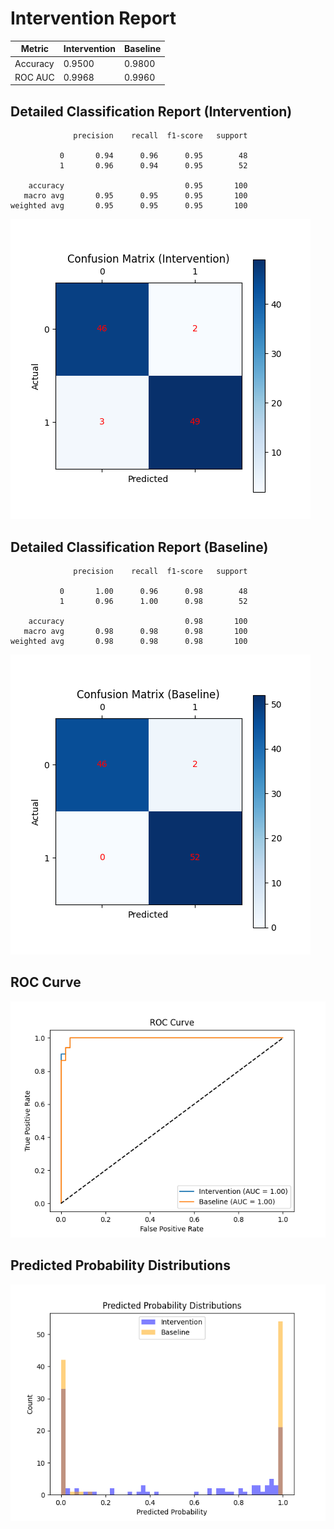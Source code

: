 
# Intervention Report

| Metric           | Intervention | Baseline |
|------------------|--------------|----------|
| Accuracy         | 0.9500     | 0.9800   |
| ROC AUC          | 0.9968     | 0.9960   |

## Detailed Classification Report (Intervention)

```
              precision    recall  f1-score   support

           0       0.94      0.96      0.95        48
           1       0.96      0.94      0.95        52

    accuracy                           0.95       100
   macro avg       0.95      0.95      0.95       100
weighted avg       0.95      0.95      0.95       100

```
![Confusion Matrix (Intervention)](/intervention_reports/f4793_m1.0_a10.0/confusion_matrix_intervention.png)

## Detailed Classification Report (Baseline)

```
              precision    recall  f1-score   support

           0       1.00      0.96      0.98        48
           1       0.96      1.00      0.98        52

    accuracy                           0.98       100
   macro avg       0.98      0.98      0.98       100
weighted avg       0.98      0.98      0.98       100

```
![Confusion Matrix (Baseline)](/intervention_reports/f4793_m1.0_a10.0/confusion_matrix_baseline.png)

## ROC Curve

![ROC Curve](/intervention_reports/f4793_m1.0_a10.0/roc_curve.png)

## Predicted Probability Distributions

![Probability Distributions](/intervention_reports/f4793_m1.0_a10.0/probability_distributions.png)

